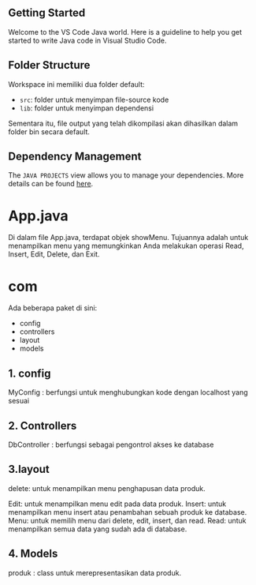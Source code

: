 ## Getting Started

Welcome to the VS Code Java world. Here is a guideline to help you get started to write Java code in Visual Studio Code.

## Folder Structure

Workspace ini memiliki dua folder default:

- `src`: folder untuk menyimpan file-source kode
- `lib`: folder untuk menyimpan dependensi

Sementara itu, file output yang telah dikompilasi akan dihasilkan dalam folder bin secara default.

## Dependency Management

The `JAVA PROJECTS` view allows you to manage your dependencies. More details can be found [here](https://github.com/microsoft/vscode-java-dependency#manage-dependencies).


# App.java
Di dalam file App.java, terdapat objek showMenu. Tujuannya adalah untuk menampilkan menu yang memungkinkan Anda melakukan operasi Read, Insert, Edit, Delete, dan Exit.

# com 
Ada beberapa paket di sini:

- config
- controllers
- layout
- models

## 1. config
MyConfig : berfungsi untuk menghubungkan kode dengan localhost yang sesuai

## 2. Controllers
DbController : berfungsi sebagai pengontrol akses ke database

## 3.layout
delete: untuk menampilkan menu penghapusan data produk.

Edit: untuk menampilkan menu edit pada data produk.
Insert: untuk menampilkan menu insert atau penambahan sebuah produk ke database.
Menu: untuk memilih menu dari delete, edit, insert, dan read.
Read: untuk menampilkan semua data yang sudah ada di database.

## 4. Models
produk : class untuk merepresentasikan data produk.


